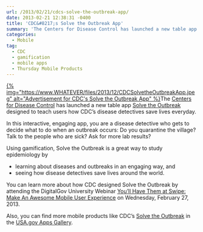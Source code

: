 ```yaml
---
url: /2013/02/21/cdcs-solve-the-outbreak-app/
date: 2013-02-21 12:38:31 -0400
title: 'CDC&#8217;s Solve the Outbreak App'
summary: 'The Centers for Disease Control has launched a new table app Solve the Outbreak designed to teach users how CDC&#8217;s disease detectives save lives everyday. In this interactive, engaging app, you are a disease detective who gets to decide what to do when an outbreak occurs:'
categories:
  - Mobile
tag:
  - CDC
  - gamification
  - mobile apps
  - Thursday Mobile Products
---
```


[{% img="https://www.WHATEVER/files/2013/12/CDCSolvetheOutbreakApp.jpeg" alt="Advertisement for CDC's Solve the Outbreak App" %}](https://www.WHATEVER/files/2013/12/CDCSolvetheOutbreakApp.jpeg)The [Centers for Disease Control](http://cdc.gov) has launched a new table app [Solve the Outbreak](https://itunes.apple.com/us/app/solve-the-outbreak/id592485067?mt=8) designed to teach users how CDC&#8217;s disease detectives save lives everyday.

In this interactive, engaging app, you are a disease detective who gets to decide what to do when an outbreak occurs: Do you quarantine the village? Talk to the people who are sick? Ask for more lab results?

Using gamification, Solve the Outbreak is a great way to study epidemiology by

  * learning about diseases and outbreaks in an engaging way, and
  * seeing how disease detectives save lives around the world.

You can learn more about how CDC designed Solve the Outbreak by attending the DigitalGov University Webinar [You’ll Have Them at Swipe: Make An Awesome Mobile User Experience](https://digitalgov.sites.usa.gov/2013/02/11/youll-have-them-at-swipe-making-an-awesome-mobile-user-experience-webinar/ "You’ll Have Them at Swipe: Making An Awesome Mobile User Experience Webinar") on Wednesday, February 27, 2013.

Also, you can find more mobile products like CDC&#8217;s [Solve the Outbreak](https://itunes.apple.com/us/app/solve-the-outbreak/id592485067?mt=8) in the [USA.gov Apps Gallery](http://apps.usa.gov/).